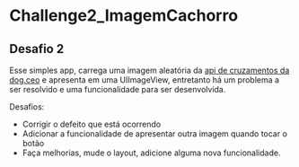 # Challenge2_ImagemCachorro
## Desafio 2 
Esse simples app, carrega uma imagem aleatória da [api de cruzamentos da dog.ceo](https://dog.ceo/) e apresenta em uma UIImageView, entretanto há um problema a ser resolvido e uma funcionalidade para ser desenvolvida.

Desafios:
- Corrigir o defeito que está ocorrendo
- Adicionar a funcionalidade de apresentar outra imagem quando tocar o botão
- Faça melhorias, mude o layout, adicione alguma nova funcionalidade.
